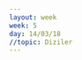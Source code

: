 ```yaml
---
layout: week
week: 5
day: 14/03/18
//topic: Diziler
---
```

<!---
[slaytlar](../files/bbs515-oop/lecture5/NYP-Ders5.pdf)  
[kodlar](../files/bbs515-oop/lecture5/Ders5Kodlar.zip)  
-->